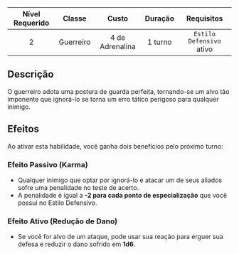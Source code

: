
| Nível Requerido | Classe | Custo | Duração | Requisitos |
| :---: | :---: | :---: | :---: | :---: |
| 2 | Guerreiro | 4 de Adrenalina | 1 turno | `Estilo Defensivo` ativo |

## Descrição
O guerreiro adota uma postura de guarda perfeita, tornando-se um alvo tão imponente que ignorá-lo se torna um erro tático perigoso para qualquer inimigo.

## Efeitos
Ao ativar esta habilidade, você ganha dois benefícios pelo próximo turno:

### Efeito Passivo (Karma)
* Qualquer inimigo que optar por ignorá-lo e atacar um de seus aliados sofre uma penalidade no teste de acerto.
* A penalidade é igual a **-2 para cada ponto de especialização** que você possui no Estilo Defensivo.

### Efeito Ativo (Redução de Dano)
* Se você for alvo de um ataque, pode usar sua reação para erguer sua defesa e reduzir o dano sofrido em **1d6**.